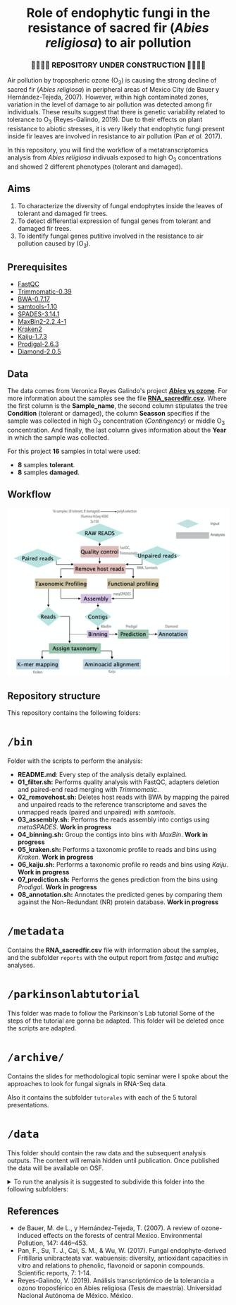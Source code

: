 # <div align="center"> Role of endophytic fungi in the resistance of sacred fir (*Abies religiosa*) to air pollution </div>

### <div align="center">  :construction::construction::construction::construction: REPOSITORY UNDER CONSTRUCTION :construction::construction::construction::construction: </div>






Air pollution by tropospheric ozone (O<sub>3</sub>) is causing the strong decline of sacred fir (*Abies religiosa*) in peripheral areas of Mexico City (de Bauer y Hernández-Tejeda, 2007). However, within high contaminated zones, variation in the level of damage to air pollution was detected among fir individuals. These results suggest that there is genetic variability related to tolerance to O<sub>3</sub> (Reyes-Galindo, 2019). Due to their effects on plant resistance to abiotic stresses, it is very likely that endophytic fungi present inside fir leaves are involved in resistance to air pollution (Pan *et al.* 2017).

In this repository, you will find the workflow of a metatranscriptomics analysis from *Abies religiosa* indivuals exposed to high O<sub>3</sub> concentrations and showed 2 different phenotypes (tolerant and damaged). 

## **Aims**

1. To characterize the diversity of fungal endophytes inside the leaves of tolerant and damaged fir trees.
2. To detect differential expression of fungal genes from tolerant and damaged fir trees. 
3. To identify fungal genes putitive involved in the resistance to air pollution caused by (O<sub>3</sub>).

## **Prerequisites**

* [FastQC](https://www.bioinformatics.babraham.ac.uk/projects/fastqc/)
* [Trimmomatic-0.39](http://www.usadellab.org/cms/?page=trimmomatic)
* [BWA-0.7.17](http://bio-bwa.sourceforge.net)
* [samtools-1.10](http://www.htslib.org)
* [SPADES-3.14.1](https://cab.spbu.ru/software/spades/)
* [MaxBin2-2.2.4-1](https://sourceforge.net/projects/maxbin2/)
* [Kraken2](https://ccb.jhu.edu/software/kraken2/)
* [Kaiju-1.7.3](http://kaiju.binf.ku.dk)
* [Prodigal-2.6.3](https://github.com/hyattpd/Prodigal)
* [Diamond-2.0.5](https://github.com/bbuchfink/diamond)	


## **Data**

The data comes from Veronica Reyes Galindo's project [***Abies* vs ozone**](https://github.com/VeroIarrachtai/Abies_vs_ozone). For more information about the samples see the file [**RNA_sacredfir.csv**](./metadata/RNA_sacredfir.csv).
Where the first column is the **Sample_name**, the second column stipulates the tree **Condition** (tolerant or damaged), the column **Seasson** specifies if the sample was collected in high O<sub>3</sub> concentration (*Contingency*) or middle O<sub>3</sub> concentration. And finally, the last column gives information about the **Year** in which the sample was collected.

For this project **16** samples in total were used:

* **8** samples **tolerant**.
* **8** samples **damaged**.  


## **Workflow**

![](workflow.png)

## **Repository structure**

This repository contains the following folders:

# `/bin`

Folder with the scripts to perform the analysis:

* **README.md**: Every step of the analysis detaily explained.
* **01_filter.sh:** Performs quality analysis with FastQC, adapters deletion and paired-end read merging with *Trimmomatic*.
* **02_removehost.sh:** Deletes host reads with BWA by mapping the paired and unpaired reads to the reference transcriptome and saves the unmapped reads (paired and unpaired) with *samtools*.
* **03_assembly.sh:** Performs the reads assembly into contigs using *metaSPADES*. **Work in progress**
* **04_binning.sh:** Group the contigs into bins with *MaxBin*. **Work in progress**
* **05_kraken.sh:** Performs a taxonomic profile to reads and bins using *Kraken*. **Work in progress**
* **06_kaiju.sh:** Performs a taxonomic profile ro reads and bins using *Kaiju*. **Work in progress**
* **07_prediction.sh:** Performs the genes prediction from the bins using *Prodigal*. **Work in progress**
* **08_annotation.sh:** Annotates the predicted genes by comparing them against the Non-Redundant (NR) protein database. **Work in progress**
  
# `/metadata`


Contains the **RNA_sacredfir.csv** file with information about the samples, and the subfolder `reports` with the output report from *fastqc* and *multiqc* analyses. 

# `/parkinsonlabtutorial`

This folder was made to follow the Parkinson's Lab tutorial Some of the steps of the tutorial are gonna be adapted. This folder will be deleted once the scripts are adapted.

# `/archive/`

Contains the slides for methodological topic seminar were I spoke about the approaches to look for fungal signals in RNA-Seq data.

Also it contains the subfolder `tutorales` with each of the 5 tutoral presentations.  



# `/data`

This folder should contain the raw data and the subsequent analysis outputs. The content will remain hidden until publication. Once published the data will be available on OSF.




<details>
<summary>To run the analysis it is suggested to subdivide this folder into the following subfolders:</summary>
<br>

### `/raw/`
Must contain the raw reads.

### `/filter/`


Contains the following subfolders:

1. **`/outputs`:** with the outputs from the filtering process (trimming with *Trimmomatic* and host reads remotion with *BWA* and *samtools*): 
2. **`/adapters/`:** with a symbolic link to the adapters folder from Trimmomatic data.
3. **`/reference/`:** with the *A. balsamea* reference transcriptome in `.fa`files also it contains de index files made wit *BWA*.


### `/assembly/`
Contains subfolders with metaSPADES outputs from every sample (Every subfolder is called: `samplename_assembly`).

### `/binning/`
Contains the output from MaxBin.

### `/taxonomy/`
Contains the subfolders `/kraken/` and `/kaiju/` with every software output from reads and bins. 


### `/function/`
Contains the subfolders `/prediction/`and `/annotation/`with every output from *Prodigal* and *Diamond* respectively.

</details>



## **References**

* de Bauer, M. de L., y Hernández-Tejeda, T. (2007). A review of ozone- induced effects on the forests of central Mexico.
Environmental Pollution, 147: 446–453.
* Pan, F., Su, T. J., Cai, S. M., & Wu, W. (2017). Fungal endophyte-derived Fritillaria unibracteata var. wabuensis: diversity, antioxidant capacities in vitro and relations to phenolic, flavonoid or saponin compounds. Scientific reports, 7: 1-14.
* Reyes-Galindo, V. (2019). Análisis transcriptómico de la tolerancia a ozono troposférico en Abies religiosa (Tesis de
maestría). Universidad Nacional Autónoma de México. México.

